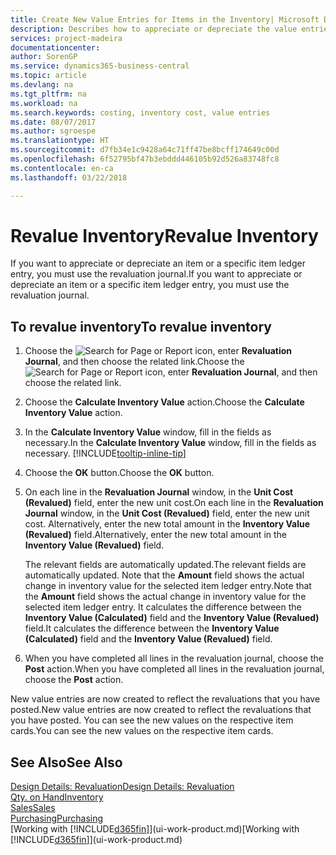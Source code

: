 ```yaml
---
title: Create New Value Entries for Items in the Inventory| Microsoft Docs
description: Describes how to appreciate or depreciate the value entries of one or more items in the inventory by posting their current, calculated value.
services: project-madeira
documentationcenter: 
author: SorenGP
ms.service: dynamics365-business-central
ms.topic: article
ms.devlang: na
ms.tgt_pltfrm: na
ms.workload: na
ms.search.keywords: costing, inventory cost, value entries
ms.date: 08/07/2017
ms.author: sgroespe
ms.translationtype: HT
ms.sourcegitcommit: d7fb34e1c9428a64c71ff47be8bcff174649c00d
ms.openlocfilehash: 6f52795bf47b3ebddd446105b92d526a83748fc8
ms.contentlocale: en-ca
ms.lasthandoff: 03/22/2018

---
```

# <a name="revalue-inventory"></a><span data-ttu-id="1e872-103">Revalue Inventory</span><span class="sxs-lookup"><span data-stu-id="1e872-103">Revalue Inventory</span></span>
<span data-ttu-id="1e872-104">If you want to appreciate or depreciate an item or a specific item ledger entry, you must use the revaluation journal.</span><span class="sxs-lookup"><span data-stu-id="1e872-104">If you want to appreciate or depreciate an item or a specific item ledger entry, you must use the revaluation journal.</span></span>

## <a name="to-revalue-inventory"></a><span data-ttu-id="1e872-105">To revalue inventory</span><span class="sxs-lookup"><span data-stu-id="1e872-105">To revalue inventory</span></span>
1. <span data-ttu-id="1e872-106">Choose the ![Search for Page or Report](media/ui-search/search_small.png "Search for Page or Report icon") icon, enter **Revaluation Journal**, and then choose the related link.</span><span class="sxs-lookup"><span data-stu-id="1e872-106">Choose the ![Search for Page or Report](media/ui-search/search_small.png "Search for Page or Report icon") icon, enter **Revaluation Journal**, and then choose the related link.</span></span>
2. <span data-ttu-id="1e872-107">Choose the **Calculate Inventory Value** action.</span><span class="sxs-lookup"><span data-stu-id="1e872-107">Choose the **Calculate Inventory Value** action.</span></span>
3. <span data-ttu-id="1e872-108">In the **Calculate Inventory Value** window, fill in the fields as necessary.</span><span class="sxs-lookup"><span data-stu-id="1e872-108">In the **Calculate Inventory Value** window, fill in the fields as necessary.</span></span> [!INCLUDE[tooltip-inline-tip](includes/tooltip-inline-tip_md.md)]
4. <span data-ttu-id="1e872-109">Choose the **OK** button.</span><span class="sxs-lookup"><span data-stu-id="1e872-109">Choose the **OK** button.</span></span>
5. <span data-ttu-id="1e872-110">On each line in the **Revaluation Journal** window, in the **Unit Cost (Revalued)** field, enter the new unit cost.</span><span class="sxs-lookup"><span data-stu-id="1e872-110">On each line in the **Revaluation Journal** window, in the **Unit Cost (Revalued)** field, enter the new unit cost.</span></span> <span data-ttu-id="1e872-111">Alternatively, enter the new total amount in the **Inventory Value (Revalued)** field.</span><span class="sxs-lookup"><span data-stu-id="1e872-111">Alternatively, enter the new total amount in the **Inventory Value (Revalued)** field.</span></span>

    <span data-ttu-id="1e872-112">The relevant fields are automatically updated.</span><span class="sxs-lookup"><span data-stu-id="1e872-112">The relevant fields are automatically updated.</span></span> <span data-ttu-id="1e872-113">Note that the **Amount** field shows the actual change in inventory value for the selected item ledger entry.</span><span class="sxs-lookup"><span data-stu-id="1e872-113">Note that the **Amount** field shows the actual change in inventory value for the selected item ledger entry.</span></span> <span data-ttu-id="1e872-114">It calculates the difference between the **Inventory Value (Calculated)** field and the **Inventory Value (Revalued)** field.</span><span class="sxs-lookup"><span data-stu-id="1e872-114">It calculates the difference between the **Inventory Value (Calculated)** field and the **Inventory Value (Revalued)** field.</span></span>
6. <span data-ttu-id="1e872-115">When you have completed all lines in the revaluation journal, choose the **Post** action.</span><span class="sxs-lookup"><span data-stu-id="1e872-115">When you have completed all lines in the revaluation journal, choose the **Post** action.</span></span>

<span data-ttu-id="1e872-116">New value entries are now created to reflect the revaluations that you have posted.</span><span class="sxs-lookup"><span data-stu-id="1e872-116">New value entries are now created to reflect the revaluations that you have posted.</span></span> <span data-ttu-id="1e872-117">You can see the new values on the respective item cards.</span><span class="sxs-lookup"><span data-stu-id="1e872-117">You can see the new values on the respective item cards.</span></span>

## <a name="see-also"></a><span data-ttu-id="1e872-118">See Also</span><span class="sxs-lookup"><span data-stu-id="1e872-118">See Also</span></span>
[<span data-ttu-id="1e872-119">Design Details: Revaluation</span><span class="sxs-lookup"><span data-stu-id="1e872-119">Design Details: Revaluation</span></span>](design-details-revaluation.md)  
[<span data-ttu-id="1e872-120">Qty. on Hand</span><span class="sxs-lookup"><span data-stu-id="1e872-120">Inventory</span></span>](inventory-manage-inventory.md)  
[<span data-ttu-id="1e872-121">Sales</span><span class="sxs-lookup"><span data-stu-id="1e872-121">Sales</span></span>](sales-manage-sales.md)  
[<span data-ttu-id="1e872-122">Purchasing</span><span class="sxs-lookup"><span data-stu-id="1e872-122">Purchasing</span></span>](purchasing-manage-purchasing.md)  
<span data-ttu-id="1e872-123">[Working with [!INCLUDE[d365fin](includes/d365fin_md.md)]](ui-work-product.md)</span><span class="sxs-lookup"><span data-stu-id="1e872-123">[Working with [!INCLUDE[d365fin](includes/d365fin_md.md)]](ui-work-product.md)</span></span>

